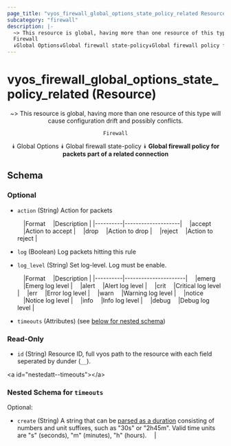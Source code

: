 ```yaml
---
page_title: "vyos_firewall_global_options_state_policy_related Resource - terraform-provider-vyos"
subcategory: "firewall"
description: |-
  ~> This resource is global, having more than one resource of this type will cause configuration drift and possibly conflicts.
  Firewall
  ⯯Global Options⯯Global firewall state-policy⯯Global firewall policy for packets part of a related connection
---
```


# vyos_firewall_global_options_state_policy_related (Resource)
<center>

~> This resource is global, having more than one resource of this type will cause configuration drift and possibly conflicts.

	Firewall
⯯
Global Options
⯯
Global firewall state-policy
⯯
**Global firewall policy for packets part of a related connection**


</center>

## Schema

### Optional

- `action` (String) Action for packets

    &emsp;|Format  &emsp;|Description       |
    |----------|--------------------|
    &emsp;|accept  &emsp;|Action to accept  |
    &emsp;|drop    &emsp;|Action to drop    |
    &emsp;|reject  &emsp;|Action to reject  |
- `log` (Boolean) Log packets hitting this rule
- `log_level` (String) Set log-level. Log must be enable.

    &emsp;|Format  &emsp;|Description         |
    |----------|----------------------|
    &emsp;|emerg   &emsp;|Emerg log level     |
    &emsp;|alert   &emsp;|Alert log level     |
    &emsp;|crit    &emsp;|Critical log level  |
    &emsp;|err     &emsp;|Error log level     |
    &emsp;|warn    &emsp;|Warning log level   |
    &emsp;|notice  &emsp;|Notice log level    |
    &emsp;|info    &emsp;|Info log level      |
    &emsp;|debug   &emsp;|Debug log level     |
- `timeouts` (Attributes) (see [below for nested schema](#nestedatt--timeouts))

### Read-Only

- `id` (String) Resource ID, full vyos path to the resource with each field seperated by dunder (`__`).

&lt;a id=&#34;nestedatt--timeouts&#34;&gt;&lt;/a&gt;
### Nested Schema for `timeouts`

Optional:

- `create` (String) A string that can be [parsed as a duration](https://pkg.go.dev/time#ParseDuration) consisting of numbers and unit suffixes, such as &#34;30s&#34; or &#34;2h45m&#34;. Valid time units are &#34;s&#34; (seconds), &#34;m&#34; (minutes), &#34;h&#34; (hours).  &emsp;|
